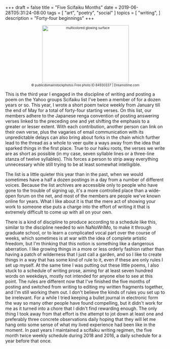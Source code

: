 
+++
draft = false
title = "Five Scifaiku Months"
date = 2019-06-28T05:31:24-08:00
tags = [
  "art",
  "poetry",
  "social"
]
topics = [
  "writing",
]
description = "Forty-four beginnings"
+++


<div align="center" style="font-size:x-small"><img src="/abovethefold/dreamstime_xxl_84930337.jpg" alt="multicolored glowing surface"
title="multicolored glowing surface" width="273" height="182" /><br />
© publicdomainstockphotos
Free photo ID 84930337 | Dreamstime.com
</div>

This is the third year I engaged in the discipline of writing and posting a poem on the Yahoo groups Scifaiku list I've been a member of for a dozen years or so.
This year, I wrote a short poem twice weekly from January till the end of May for a total of forty-four starting verses.
On this list, our members adhere to the Japanese renga convention of posting answering verses linked to the preceding one and yet shifting the emphasis to a greater or lesser extent.
With each contribution, another person can link on their own verse, plus the vagaries of email communication with its unpredictable delays can also bring about forks in the chain which further lead to the thread as a whole to veer quite a ways away from the idea that sparked things in the first place.
True to our haiku roots, the verses we write are as short as possible (in my case, seven syllable lines or a three-line stanza of twelve syllables).
This forces a person to strip away everything unnecessary while still trying to be at least somewhat intelligible.

The list is a little quieter this year than in the past, when we would sometimes have a half a dozen postings in a day from a number of different voices.
Because the list archives are accessible only to people who have gone to the trouble of signing up, it's a more controlled place than a wide-open forum on the net, and most of the members are people we've known online for years.
What I like about it is that the mere act of showing your work to someone else puts a charge into the effort of writing it that is extremely difficult to come up with all on your own.

There is a kind of discipline to produce according to a schedule like this, similar to the discipline needed to win NaNoWriMo, to make it through graduate school, or to learn a complicated vocal part over the course of weeks, which sometimes is at war with the idea of complete artistic freedom, but I'm thinking that this notion is something like a dangerous aberration.
I like growing things in a more or less orderly fashion rather than having a patch of wilderness that I just call a garden, and so I like to create things in a way that has some kind of rule to it, even if these are only rules I set up myself.
At the same time I was putting out these little poems, I also stuck to a schedule of writing prose, aiming for at least seven hundred words on weekdays, mostly not intended for anyone else to see at this point.
The rules are different now that I've finished the five months of posting and switched from writing to editing my written fragments together, and I'm still working them out.
I don't believe the kinds of rules you set up to be irrelevant.
For a while I tried keeping a bullet journal in electronic form the way so many other people have found compelling, but it didn't work for me as it turned into a chore that I didn't find rewarding enough.
The only thing I took away from that effort is the attempt to jot down at least one and preferably three concrete observations daily hoping that they will let me hang onto some sense of what my lived experience had been like in the moment.
In past years I maintained a scifaiku writing regimen, the five month twice weekly schedule during 2018 and 2016, a daily schedule for a year before that once.
